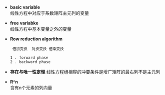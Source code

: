  * **basic variable**  
  线性方程中对应于系数矩阵主元列的变量

  * **free variabke**   
    线性方程中基本变量之外的变量

 * **Row reduction algorithm**  
    ```
     倍加变换  对换变换 倍乘变换

    1 . forward phase
    2 . backward phase
    ```
* **存在与唯一性定理**
   线性方程组相容的冲要条件是增广矩阵的最右列不是主元列

* **R^n**  
   含有n个元素的列向量
        